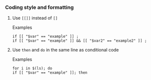 
### Coding style and formatting

1. Use `[[]]` instead of `[]`

   Examples
   ```
   if [[ "$var" == "example" ]] ; 
   if [[ "$var" == "example" ]] && [[ "$var2" == "example2" ]] ; 
   ```
   
2. Use `then` and `do` in the same line as conditional code

   Examples
   ```
   for i in $(ls); do
   if [[ "$var" == "example" ]]; then
   ```
